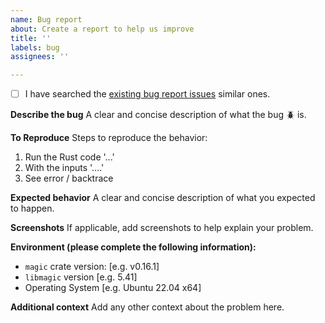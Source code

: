 ```yaml
---
name: Bug report
about: Create a report to help us improve
title: ''
labels: bug
assignees: ''

---
```


- [ ] I have searched the [existing bug report issues](https://github.com/robo9k/rust-magic/labels/bug) similar ones.

**Describe the bug**
A clear and concise description of what the bug 🪲 is.

**To Reproduce**
Steps to reproduce the behavior:
1. Run the Rust code '...'
2. With the inputs '....'
3. See error / backtrace

**Expected behavior**
A clear and concise description of what you expected to happen.

**Screenshots**
If applicable, add screenshots to help explain your problem.

**Environment (please complete the following information):**
 - `magic` crate version: [e.g. v0.16.1]
 - `libmagic` version [e.g. 5.41]
 - Operating System [e.g. Ubuntu 22.04 x64]

**Additional context**
Add any other context about the problem here.
